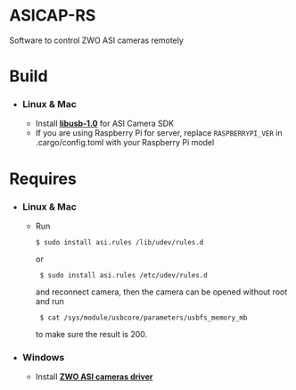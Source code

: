 # ASICAP-RS
Software to control ZWO ASI cameras remotely

# Build
- ### **Linux & Mac**
    - Install [**libusb-1.0**](https://github.com/libusb/libusb/releases) for ASI Camera SDK
    - If you are using Raspberry Pi for server, replace `RASPBERRYPI_VER` in .cargo/config.toml with your Raspberry Pi model

# Requires
- ### **Linux & Mac**
    - Run 
        ```  
        $ sudo install asi.rules /lib/udev/rules.d 
        ```
        or 
        ```
         $ sudo install asi.rules /etc/udev/rules.d
         ```
        and reconnect camera, then the camera can be opened without root and run
        ```
         $ cat /sys/module/usbcore/parameters/usbfs_memory_mb
        ``` 
        to make sure the result is 200.
        

- ### **Windows**
    - Install [**ZWO ASI cameras driver**](https://astronomy-imaging-camera.com/software-drivers)